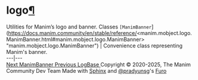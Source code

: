 # logo[¶](https://docs.manim.community/en/stable/reference/<#module-manim.mobject.logo> "Link to this heading")
Utilities for Manim’s logo and banner.
Classes
`[ManimBanner`](https://docs.manim.community/en/stable/reference/<manim.mobject.logo.ManimBanner.html#manim.mobject.logo.ManimBanner> "manim.mobject.logo.ManimBanner") | Convenience class representing Manim's banner.  
---|---  
[ Next ManimBanner ](https://docs.manim.community/en/stable/reference/<manim.mobject.logo.ManimBanner.html>) [ Previous LogBase ](https://docs.manim.community/en/stable/reference/<manim.mobject.graphing.scale.LogBase.html>)
Copyright © 2020-2025, The Manim Community Dev Team 
Made with [Sphinx](https://docs.manim.community/en/stable/reference/<https:/www.sphinx-doc.org/>) and [@pradyunsg](https://docs.manim.community/en/stable/reference/<https:/pradyunsg.me>)'s [Furo](https://docs.manim.community/en/stable/reference/<https:/github.com/pradyunsg/furo>)
